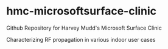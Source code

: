 # hmc-microsoftsurface-clinic

Github Repository for Harvey Mudd's Microsoft Surface Clinic

Characterizing RF propagation in various indoor user cases
